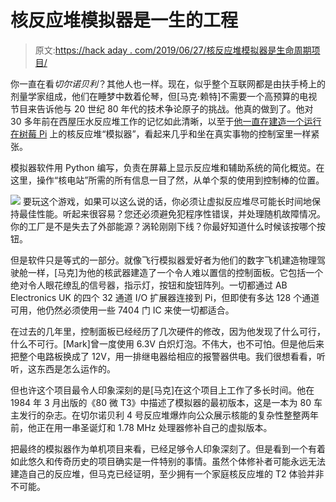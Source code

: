 # 核反应堆模拟器是一生的工程

> 原文:[https://hack aday . com/2019/06/27/核反应堆模拟器是生命周期项目/](https://hackaday.com/2019/06/27/nuclear-reactor-simulator-is-the-project-of-a-lifetime/)

你一直在看*切尔诺贝利*？其他人也一样。现在，似乎整个互联网都是由扶手椅上的剂量学家组成，他们在睡梦中数着伦琴，但[马克·赖特]不需要一个高预算的电视节目来告诉他与 20 世纪 80 年代的技术争论原子的挑战。他真的做到了。他对 30 多年前在西屋压水反应堆工作的记忆如此清晰，以至于[他一直在建造一个运行在树莓 Pi](https://nuclearpi.blog/2017/04/12/nuclear-pi/) 上的核反应堆“模拟器”，看起来几乎和坐在真实事物的控制室里一样紧张。

模拟器软件用 Python 编写，负责在屏幕上显示反应堆和辅助系统的简化概览。在这里，操作“核电站”所需的所有信息一目了然，从单个泵的使用到控制棒的位置。

[![](../Images/e1d381fa7a9717e30d3c390e652d8a53.png)](https://hackaday.com/wp-content/uploads/2019/06/nuclearpi_detail.jpg) 要玩这个游戏，如果可以这么说的话，你必须让虚拟反应堆尽可能长时间地保持最佳性能。听起来很容易？您还必须避免犯程序性错误，并处理随机故障情况。你的工厂是不是失去了外部能源？涡轮刚刚下线？你最好知道什么时候该按哪个按钮。

但是软件只是等式的一部分。就像飞行模拟器爱好者为他们的数字飞机建造物理驾驶舱一样，[马克]为他的核武器建造了一个令人难以置信的控制面板。它包括一个绝对令人眼花缭乱的信号器，指示灯，按钮和旋钮阵列。一切都通过 AB Electronics UK 的四个 32 通道 I/O 扩展器连接到 Pi，但即使有多达 128 个通道可用，他仍然必须使用一些 7404 门 IC 来使一切都适合。

在过去的几年里，控制面板已经经历了几次硬件的修改，因为他发现了什么可行，什么不可行。[Mark]曾一度使用 6.3V 白炽灯泡。不伟大，也不可怕。但是他后来把整个电路板换成了 12V，用一排继电器给相应的报警器供电。我们很想看看，听听，这东西是怎么运作的。

但也许这个项目最令人印象深刻的是[马克]在这个项目上工作了多长时间。他在 1984 年 3 月出版的《80 微 T3》中描述了模拟器的最初版本，这是一本为 80 车主发行的杂志。在切尔诺贝利 4 号反应堆爆炸向公众展示核能的复杂性整整两年前，他正在用一串圣诞灯和 1.78 MHz 处理器修补自己的虚拟版本。

把最终的模拟器作为单机项目来看，已经足够令人印象深刻了。但是看到一个有着如此悠久和传奇历史的项目确实是一件特别的事情。虽然个体修补者可能永远无法建造自己的反应堆，但马克已经证明，至少拥有一个家庭核反应堆的 T2 体验并非不可能。